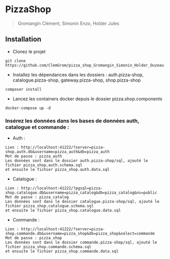 # PizzaShop

> Gromangin Clément,
> Simonin Enzo,
> Holder Jules

## Installation

- Clonez le projet
```
git clone https://github.com/ClemGrom/pizza_shop_Gromangin_Simonin_Holder_Ouzeau.git
```

- Installez les dépendances dans les dossiers : auth.pizza-shop, catalogue.pizza-shop, gateway.pizza-shop, shop.pizza-shop
```
composer install
```

- Lancez les containers docker depuis le dossier pizza.shop.components
```
docker-compose up -d
```

### Insérez les données dans les bases de données auth, catalogue et commande :

- Auth :
```
Lien : http://localhost:41222/?server=pizza-shop.auth.db&username=pizza_auth&db=pizza_auth
Mot de passe : pizza_auth
Les données sont dans le dossier auth.pizza-shop/sql, ajouté le fichier pizza_shop.auth.schema.sql
et ensuite le fichier pizza_shop.auth.data.sql
```

- Catalogue :
```
Lien : http://localhost:41222/?pgsql=pizza-shop.catalogue.db&username=pizza_catalog&db=pizza_catalog&ns=public
Mot de passe : pizza_catalog
Les données sont dans le dossier catalogue.pizza-shop/sql, ajouté le fichier pizza_shop.catalogue.schema.sql
et ensuite le fichier pizza_shop.catalogue.data.sql
```

- Commande :
```
Lien : http://localhost:41222/?server=pizza-shop.commande.db&username=pizza_shop&db=pizza_shop&select=commande
Mot de passe : pizza_shop
Les données sont dans le dossier commande.pizza-shop/sql, ajouté le fichier pizza_shop.commande.schema.sql
et ensuite le fichier pizza_shop.commande.data.sql
```

